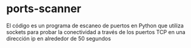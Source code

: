# ports-scanner
El código es un programa de escaneo de puertos en Python que utiliza sockets para probar la conectividad a través de los puertos TCP en una dirección ip en alrededor de 50 segundos
